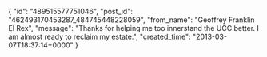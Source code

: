  {
   "id": "489515577751046",
   "post_id": "462493170453287_484745448228059",
   "from_name": "Geoffrey Franklin El Rex",
   "message": "Thanks for helping me too innerstand the UCC better. I am almost ready to reclaim my estate.",
   "created_time": "2013-03-07T18:37:14+0000"
 }
